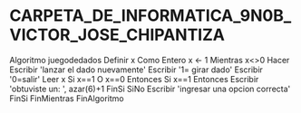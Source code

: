 # CARPETA_DE_INFORMATICA_9N0B_VICTOR_JOSE_CHIPANTIZA
Algoritmo juegodedados
	Definir x Como Entero
	x <- 1
	Mientras x<>0 Hacer
		Escribir 'lanzar el dado nuevamente'
		Escribir '1= girar dado'
		Escribir '0=salir'
		Leer x
		Si x==1 O x==0 Entonces
			Si x==1 Entonces
				Escribir 'obtuviste un: ', azar(6)+1
			FinSi
		SiNo
			Escribir 'ingresar una opcion correcta'
		FinSi
	FinMientras
FinAlgoritmo
